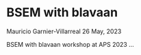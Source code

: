 BSEM with blavaan
================
Mauricio Garnier-Villarreal
26 May, 2023

BSEM with blavaan workshop at APS 2023 …
